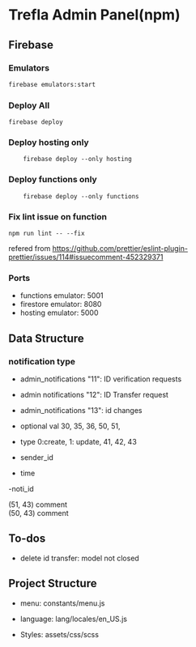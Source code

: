 # Trefla Admin Panel(npm)


## Firebase

### Emulators
```bash
firebase emulators:start
```

### Deploy All
```node
firebase deploy 
```

### Deploy hosting only
```node
    firebase deploy --only hosting
```

### Deploy functions only
```node
    firebase deploy --only functions
```

### Fix lint issue on function

```node
npm run lint -- --fix
```
refered from
    https://github.com/prettier/eslint-plugin-prettier/issues/114#issuecomment-452329371

### Ports

- functions emulator: 5001
- firestore emulator: 8080
- hosting emulator: 5000


## Data Structure

### notification type

 - admin_notifications "11": ID verification requests
 - admin notifications "12": ID Transfer request
 - admin_notifications "13": id changes



 - optional val
    30, 35, 36, 50, 51, 
 - type
    0:create, 1: update, 41, 42, 43
 - sender_id

 - time

 -noti_id

(51, 43) comment <br/>
(50, 43) comment


## To-dos

- delete id transfer: model not closed
 
## Project Structure

- menu: constants/menu.js

- language: lang/locales/en_US.js

- Styles: assets/css/scss

